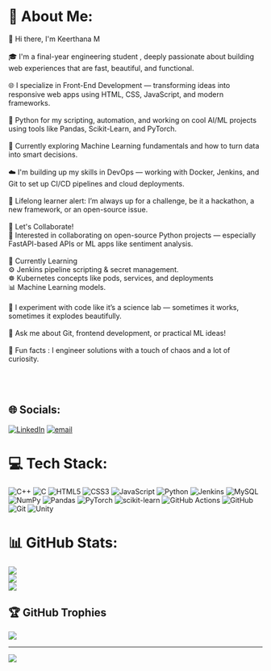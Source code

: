 # 💫 About Me:
👋 Hi there, I'm Keerthana M<br><br>🎓 I'm a final-year engineering student , deeply passionate about building web experiences that are fast, beautiful, and functional.<br><br>🌐 I specialize in Front-End Development — transforming ideas into responsive web apps using HTML, CSS, JavaScript, and modern frameworks.<br><br>🐍 Python for my scripting, automation, and working on cool AI/ML projects using tools like Pandas, Scikit-Learn, and PyTorch.<br><br>🧠 Currently exploring Machine Learning fundamentals and how to turn data into smart decisions.<br><br>☁️ I'm building up my skills in DevOps — working with Docker, Jenkins, and Git to set up CI/CD pipelines and cloud deployments.<br><br>🎯 Lifelong learner alert: I’m always up for a challenge, be it a hackathon, a new framework, or an open-source issue.<br><br>🤝 Let's Collaborate!<br>👯 Interested in collaborating on open-source Python projects — especially FastAPI-based APIs or ML apps like sentiment analysis.<br><br>🌱 Currently Learning<br>⚙️ Jenkins pipeline scripting & secret management.<br>☸️ Kubernetes concepts like pods, services, and deployments<br>📊 Machine Learning models.<br><br>🧪 I experiment with code like it’s a science lab — sometimes it works, sometimes it explodes beautifully.<br><br>💬 Ask me about Git, frontend development, or practical ML ideas!<br> <br>🧰 Fun facts :  I engineer solutions with a touch of chaos and a lot of curiosity.<br><br><br><br>


## 🌐 Socials:
[![LinkedIn](https://img.shields.io/badge/LinkedIn-%230077B5.svg?logo=linkedin&logoColor=white)](https://linkedin.com/in/keerthana-m-284036363) [![email](https://img.shields.io/badge/Email-D14836?logo=gmail&logoColor=white)](mailto:keerthanawork03@gmail.com) 

# 💻 Tech Stack:
![C++](https://img.shields.io/badge/c++-%2300599C.svg?style=plastic&logo=c%2B%2B&logoColor=white) ![C](https://img.shields.io/badge/c-%2300599C.svg?style=plastic&logo=c&logoColor=white) ![HTML5](https://img.shields.io/badge/html5-%23E34F26.svg?style=plastic&logo=html5&logoColor=white) ![CSS3](https://img.shields.io/badge/css3-%231572B6.svg?style=plastic&logo=css3&logoColor=white) ![JavaScript](https://img.shields.io/badge/javascript-%23323330.svg?style=plastic&logo=javascript&logoColor=%23F7DF1E) ![Python](https://img.shields.io/badge/python-3670A0?style=plastic&logo=python&logoColor=ffdd54) ![Jenkins](https://img.shields.io/badge/jenkins-%232C5263.svg?style=plastic&logo=jenkins&logoColor=white) ![MySQL](https://img.shields.io/badge/mysql-4479A1.svg?style=plastic&logo=mysql&logoColor=white) ![NumPy](https://img.shields.io/badge/numpy-%23013243.svg?style=plastic&logo=numpy&logoColor=white) ![Pandas](https://img.shields.io/badge/pandas-%23150458.svg?style=plastic&logo=pandas&logoColor=white) ![PyTorch](https://img.shields.io/badge/PyTorch-%23EE4C2C.svg?style=plastic&logo=PyTorch&logoColor=white) ![scikit-learn](https://img.shields.io/badge/scikit--learn-%23F7931E.svg?style=plastic&logo=scikit-learn&logoColor=white) ![GitHub Actions](https://img.shields.io/badge/github%20actions-%232671E5.svg?style=plastic&logo=githubactions&logoColor=white) ![GitHub](https://img.shields.io/badge/github-%23121011.svg?style=plastic&logo=github&logoColor=white) ![Git](https://img.shields.io/badge/git-%23F05033.svg?style=plastic&logo=git&logoColor=white) ![Unity](https://img.shields.io/badge/unity-%23000000.svg?style=plastic&logo=unity&logoColor=white)
# 📊 GitHub Stats:
![](https://github-readme-stats.vercel.app/api?username=Keerthana12o&theme=dark&hide_border=false&include_all_commits=false&count_private=false)<br/>
![](https://nirzak-streak-stats.vercel.app/?user=Keerthana12o&theme=dark&hide_border=false)<br/>
![](https://github-readme-stats.vercel.app/api/top-langs/?username=Keerthana12o&theme=dark&hide_border=false&include_all_commits=false&count_private=false&layout=compact)

## 🏆 GitHub Trophies
![](https://github-profile-trophy.vercel.app/?username=Keerthana12o&theme=radical&no-frame=false&no-bg=true&margin-w=4)

---
[![](https://visitcount.itsvg.in/api?id=Keerthana12o&icon=0&color=0)](https://visitcount.itsvg.in)

<!-- Proudly created with GPRM ( https://gprm.itsvg.in ) -->
